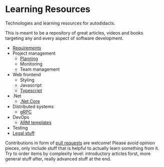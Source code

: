 # Learning Resources

Technologies and learning resources for autodidacts.

This is meant to be a repository of great articles, videos and books targeting any and every aspect of software development.

- [Requirements](Requirements/README.md)
- Project management
  - [Planning](Project%20management/Planning/README.md)
  - Monitoring
  - Team management
- Web frontend
  - Styling
  - Javascript
  - [Typescript](Web/Typescript/README.md)
- .Net
  - [.Net Core](DotNet/DotNetCore/README.md)
- Distributed systems
  - [gRPC](Distributed%20systems/gRPC/README.md)
- DevOps
  - [ARM templates](DevOps/ARMTemplates/README.md)
- Testing
- [Legal stuff](Legal%20stuff/README.md)

Contributions in form of [pull requests](https://help.github.com/en/github/collaborating-with-issues-and-pull-requests/about-pull-requests) are welcome! Please avoid opinion pieces, only include stuff that is helpful to actually learn something from it. Try to order items by complexity level: introductory articles forst, more general stuff after, really advanced stuff at the end.
